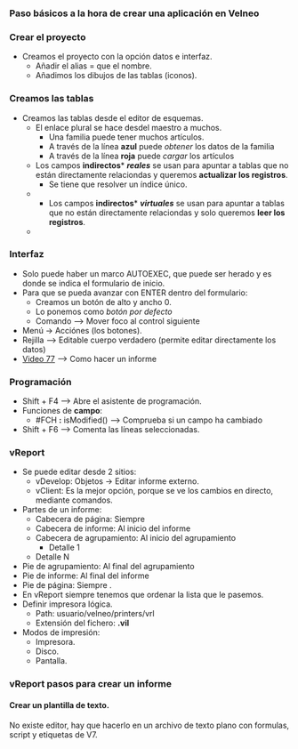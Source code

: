 


### Paso básicos a la hora de crear una aplicación en Velneo
### Crear el proyecto
* Creamos el proyecto con la opción datos e interfaz.
  * Añadir el alias = que el nombre.
  * Añadimos los dibujos de las tablas (iconos).
 
### Creamos las tablas
* Creamos las tablas desde el editor de esquemas.
  *  El enlace plural se hace desdel maestro a muchos.
     * Una familia puede tener muchos artículos.
     * A través de la línea **azul** puede *obtener* los datos de la familia
     *  A través de la línea **roja** puede *cargar* los artículos
   * Los campos **indirectos*** ***reales*** se usan para apuntar a tablas que no están directamente relaciondas y queremos **actualizar los registros**.
     * Se tiene que resolver un índice único.  
   * * Los campos **indirectos*** ***virtuales*** se usan para apuntar a tablas que no están directamente relaciondas y solo queremos **leer los registros**. 
   * 
### Interfaz
* Solo puede haber un marco AUTOEXEC, que puede ser herado y es donde se indica el formulario de inicio.
* Para que se pueda avanzar con ENTER dentro del formulario:
   *  Creamos un botón de alto y ancho 0.
   *  Lo ponemos como *botón por defecto*
   *  Comando --> Mover foco al control siguiente
 * Menú -> Acciónes (los botones).  
 * Rejilla --> Editable cuerpo verdadero (permite editar directamente los datos)
 * [Video 77](https://www.youtube.com/watch?v=-1NGm5foTdo&list=PL-bVpgNOlmioFuAHHTmRlXX2dlof9w_tY&index=77) --> Como hacer un informe 
   
### Programación 
   * Shift + F4 --> Abre el asistente de programación.
   * Funciones de **campo**:
     *  #FCH **:** isModified() --> Comprueba si un campo ha cambiado
   * Shift + F6 --> Comenta las líneas seleccionadas.
   
### vReport
* Se puede editar desde 2 sitios:
  * vDevelop: Objetos -> Editar informe externo.
  * vClient: Es la mejor opción, porque se ve los cambios en directo, mediante comandos.
* Partes de un informe:
   *  Cabecera de página: Siempre
   *  Cabecera de informe: Al inicio del informe
   *  Cabecera de agrupamiento: Al inicio del agrupamiento
       * Detalle 1
	* Detalle N
* Pie de agrupamiento: Al final del agrupamiento
* Pie de informe: Al final del informe
* Pie de página: Siempre .
* En vReport siempre tenemos que ordenar la lista que le pasemos. 
* Definir impresora lógica.
   *  Path: usuario/velneo/printers/vrl
    * Extensión del fichero: **.vil**
 *  Modos de impresión:
     * Impresora.
     * Disco.
     * Pantalla. 
### vReport pasos para crear un informe
#### Crear un plantilla de texto.
No existe editor, hay que hacerlo en un archivo de texto plano con formulas, script y etiquetas de V7.
<!--stackedit_data:
eyJoaXN0b3J5IjpbLTQ1NDI4NDg5NSw0MTE3NjMxNzMsLTE1MT
E0Nzg3MjMsLTI4ODE3NjA1MywtNzg0ODM2MzIsMTUwODg0MTE4
NCw5NDYwMjUyODMsLTE3NzU0OTg4MzgsLTk4MjIwNDI4NiwtMj
I2OTgwNTM1LDkzMTA3NzE3Nyw1NTcyMTA0MzQsMTgyMjA2NzM1
NSwxOTUyNzE4Nzk2LC0xMTIzNDQzOTU0LDU2ODk3MzA4OCw4Mz
AxMTkzMTgsMTQ4MDQ4MzE4Niw0MDU4NDA3ODYsMTEyNzk1Njgz
Ml19
-->